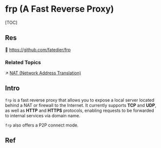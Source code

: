 # frp (A Fast Reverse Proxy)

[TOC]



## Res
🚧 https://github.com/fatedier/frp


### Related Topics
↗ [NAT (Network Address Translation)](../../../../../../🔑%20CS%20Core/🏎️%20Computer%20Networking%20and%20Communication/📌%20Computer%20Networking%20Basics%20(Protocol%20Part)/0x05%20Network%20Layer/MiddleBoxes/NAT%20(Network%20Address%20Translation)/NAT%20(Network%20Address%20Translation).md)



## Intro
`frp` is a fast reverse proxy that allows you to expose a local server located behind a NAT or firewall to the Internet. It currently supports **TCP** and **UDP**, as well as **HTTP** and **HTTPS** protocols, enabling requests to be forwarded to internal services via domain name.

`frp` also offers a P2P connect mode.



## Ref
[👍 网络安全之frp内网穿透 | cnblog]: https://www.cnblogs.com/BlogVice-2203/p/17053508.html


